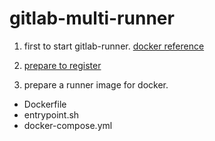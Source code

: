 # gitlab-multi-runner

1. first to start gitlab-runner. [docker reference](https://docs.gitlab.com/runner/install/docker.html)

2. [prepare to register](https://docs.gitlab.com/runner/register/index.html) 

3. prepare a runner image for docker. 
  - Dockerfile
  - entrypoint.sh
  - docker-compose.yml